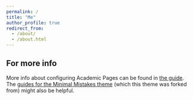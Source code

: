 ```yaml
---
permalink: /
title: "Me"
author_profile: true
redirect_from: 
  - /about/
  - /about.html
---
```



For more info
------
More info about configuring Academic Pages can be found in [the guide](https://academicpages.github.io/markdown/). The [guides for the Minimal Mistakes theme](https://mmistakes.github.io/minimal-mistakes/docs/configuration/) (which this theme was forked from) might also be helpful.
